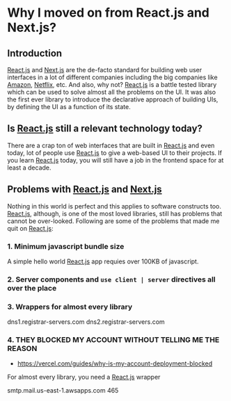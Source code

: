 # Why I moved on from React.js and Next.js?

## Introduction

[React.js] and [Next.js] are the de-facto standard for building web user interfaces in a lot of different companies
including the big companies like [Amazon], [Netflix], etc. And also, why not? [React.js] is a battle tested library
which can be used to solve almost all the problems on the UI. It was also the first ever library to introduce the
declarative approach of building UIs, by defining the UI as a function of its state.

## Is [React.js] still a relevant technology today?

There are a crap ton of web interfaces that are built in [React.js] and even today, lot of people use [React.js] to give
a web-based UI to their projects. If you learn [React.js] today, you will still have a job in the frontend space for at
least a decade.

## Problems with [React.js] and [Next.js]

Nothing in this world is perfect and this applies to software constructs too. [React.js], although, is one of the most
loved libraries, still has problems that cannot be over-looked. Following are some of the problems that made me quit on
[React.js]:

### 1. Minimum javascript bundle size

A simple hello world [React.js] app requies over 100KB of javascript.

### 2. Server components and `use client | server` directives all over the place

### 3. Wrappers for almost every library

dns1.registrar-servers.com dns2.registrar-servers.com

### 4. THEY BLOCKED MY ACCOUNT WITHOUT TELLING ME THE REASON

- https://vercel.com/guides/why-is-my-account-deployment-blocked

For almost every library, you need a [React.js] wrapper

[React.js]: https://react.dev/
[Next.js]: https://nextjs.org/
[Amazon]: https://www.amazon.com
[Netflix]: https://netflix.com/

smtp.mail.us-east-1.awsapps.com 465
